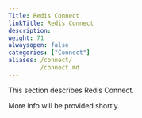 ```yaml
---
Title: Redis Connect
linkTitle: Redis Connect
description:
weight: 71
alwaysopen: false
categories: ["Connect"]
aliases: /connect/
         /connect.md
---
```


This section describes Redis Connect.  

More info will be provided shortly.